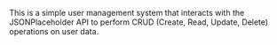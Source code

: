 This is a simple user management system that interacts with the JSONPlaceholder API to perform CRUD (Create, Read, Update, Delete) operations on user data.
